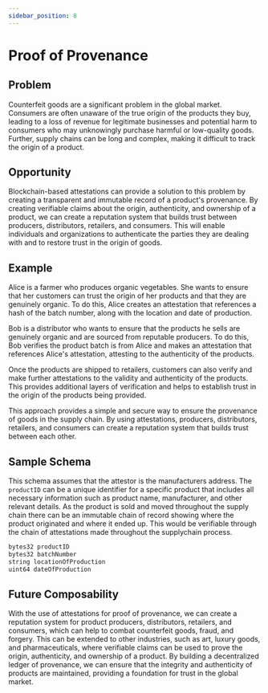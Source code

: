 ```yaml
---
sidebar_position: 8
---
```


# Proof of Provenance

## Problem
Counterfeit goods are a significant problem in the global market. Consumers are often unaware of the true origin of the products they buy, leading to a loss of revenue for legitimate businesses and potential harm to consumers who may unknowingly purchase harmful or low-quality goods. Further, supply chains can be long and complex, making it difficult to track the origin of a product.

## Opportunity
Blockchain-based attestations can provide a solution to this problem by creating a transparent and immutable record of a product's provenance. By creating verifiable claims about the origin, authenticity, and ownership of a product, we can create a reputation system that builds trust between producers, distributors, retailers, and consumers. This will enable individuals and organizations to authenticate the parties they are dealing with and to restore trust in the origin of goods.

## Example
Alice is a farmer who produces organic vegetables. She wants to ensure that her customers can trust the origin of her products and that they are genuinely organic. To do this, Alice creates an attestation that references a hash of the batch number, along with the location and date of production.

Bob is a distributor who wants to ensure that the products he sells are genuinely organic and are sourced from reputable producers. To do this, Bob verifies the product batch is from Alice and makes an attestation that references Alice's attestation, attesting to the authenticity of the products.

Once the products are shipped to retailers, customers can also verify and make further attestations to the validity and authenticity of the products. This provides additional layers of verification and helps to establish trust in the origin of the products being provided.

This approach provides a simple and secure way to ensure the provenance of goods in the supply chain. By using attestations, producers, distributors, retailers, and consumers can create a reputation system that builds trust between each other.

## Sample Schema
This schema assumes that the attestor is the manufacturers address. The `productID` can be a unique identifier for a specific product that includes all necessary information such as product name, manufacturer, and other relevant details. As the product is sold and moved throughout the supply chain there can be an immutable chain of record showing where the product originated and where it ended up. This would be verifiable through the chain of attestations made throughout the supplychain process.


```bash jsx
bytes32 productID
bytes32 batchNumber
string locationOfProduction
uint64 dateOfProduction
```


## Future Composability 
With the use of attestations for proof of provenance, we can create a reputation system for product producers, distributors, retailers, and consumers, which can help to combat counterfeit goods, fraud, and forgery. This can be extended to other industries, such as art, luxury goods, and pharmaceuticals, where verifiable claims can be used to prove the origin, authenticity, and ownership of a product. By building a decentralized ledger of provenance, we can ensure that the integrity and authenticity of products are maintained, providing a foundation for trust in the global market.

